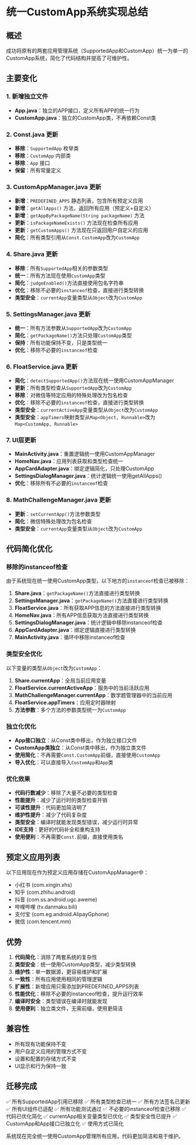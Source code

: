 # 统一CustomApp系统实现总结

## 概述
成功将原有的两套应用管理系统（SupportedApp和CustomApp）统一为单一的CustomApp系统，简化了代码结构并提高了可维护性。

## 主要变化

### 1. 新增独立文件
- **App.java**：独立的APP接口，定义所有APP的统一行为
- **CustomApp.java**：独立的CustomApp类，不再依赖Const类

### 2. Const.java 更新
- **移除**：`SupportedApp` 枚举类
- **移除**：`CustomApp` 内部类
- **移除**：`App` 接口
- **保留**：所有常量定义

### 3. CustomAppManager.java 更新
- **新增**：`PREDEFINED_APPS` 静态列表，包含所有预定义应用
- **新增**：`getAllApps()` 方法，返回所有应用（预定义+自定义）
- **新增**：`getAppByPackageName(String packageName)` 方法
- **更新**：`isPackageNameExists()` 方法现在检查所有应用
- **更新**：`getCustomApps()` 方法现在只返回用户自定义的应用
- **简化**：所有类型引用从`Const.CustomApp`改为`CustomApp`

### 4. Share.java 更新
- **移除**：所有`SupportedApp`相关的参数类型
- **统一**：所有方法现在使用`CustomApp`类型
- **简化**：`judgeEnabled()`方法直接使用包名字符串
- **优化**：移除不必要的`instanceof`检查，直接进行类型转换
- **类型安全**：`currentApp`变量类型从`Object`改为`CustomApp`

### 5. SettingsManager.java 更新
- **统一**：所有方法参数从`SupportedApp`改为`CustomApp`
- **简化**：`getPackageName()`方法只处理`CustomApp`类型
- **保持**：所有功能保持不变，只是类型统一
- **优化**：移除不必要的`instanceof`检查

### 6. FloatService.java 更新
- **简化**：`detectSupportedApp()`方法现在统一使用CustomAppManager
- **更新**：所有类型检查从`SupportedApp`改为`CustomApp`
- **移除**：对微信等特定应用的特殊处理改为包名检查
- **优化**：移除不必要的`instanceof`检查，直接进行类型转换
- **类型安全**：`currentActiveApp`变量类型从`Object`改为`CustomApp`
- **类型安全**：`appTimers`映射类型从`Map<Object, Runnable>`改为`Map<CustomApp, Runnable>`

### 7. UI层更新
- **MainActivity.java**：重置逻辑统一使用CustomAppManager
- **HomeNav.java**：应用列表获取和类型检查统一
- **AppCardAdapter.java**：绑定逻辑简化，只处理CustomApp
- **SettingsDialogManager.java**：统计逻辑统一使用getAllApps()
- **优化**：移除所有不必要的`instanceof`检查

### 8. MathChallengeManager.java 更新
- **更新**：`setCurrentApp()`方法参数类型
- **简化**：微信特殊处理改为包名检查
- **类型安全**：`currentApp`变量类型从`Object`改为`CustomApp`

## 代码简化优化

### 移除的instanceof检查
由于系统现在统一使用CustomApp类型，以下地方的`instanceof`检查已被移除：

1. **Share.java**：`getPackageName()`方法直接进行类型转换
2. **SettingsManager.java**：`getPackageName()`方法直接进行类型转换
3. **FloatService.java**：所有获取APP信息的方法直接进行类型转换
4. **HomeNav.java**：所有APP信息获取方法直接进行类型转换
5. **SettingsDialogManager.java**：统计逻辑中移除instanceof检查
6. **AppCardAdapter.java**：绑定逻辑直接进行类型转换
7. **MainActivity.java**：循环中移除instanceof检查

### 类型安全优化
以下变量的类型从`Object`改为`CustomApp`：

1. **Share.currentApp**：全局当前应用变量
2. **FloatService.currentActiveApp**：服务中的当前活跃应用
3. **MathChallengeManager.currentApp**：数学题管理器中的当前应用
4. **FloatService.appTimers**：应用定时器映射
5. **方法参数**：多个方法的参数类型统一为`CustomApp`

### 独立化优化
- **App接口独立**：从Const类中移出，作为独立接口文件
- **CustomApp类独立**：从Const类中移出，作为独立类文件
- **使用简化**：不再需要`Const.CustomApp`前缀，直接使用`CustomApp`
- **导入优化**：可以直接导入`CustomApp`和`App`类

### 优化效果
- **代码行数减少**：移除了大量不必要的类型检查
- **性能提升**：减少了运行时的类型检查开销
- **可读性提升**：代码更加简洁明了
- **维护性提升**：减少了代码复杂度
- **类型安全**：编译时就能发现类型错误，减少运行时异常
- **IDE支持**：更好的代码补全和重构支持
- **使用便利**：不再需要`Const.`前缀，直接使用类名

## 预定义应用列表
以下应用现在作为预定义应用存储在CustomAppManager中：
- 小红书 (com.xingin.xhs)
- 知乎 (com.zhihu.android)
- 抖音 (com.ss.android.ugc.aweme)
- 哔哩哔哩 (tv.danmaku.bili)
- 支付宝 (com.eg.android.AlipayGphone)
- 微信 (com.tencent.mm)

## 优势
1. **代码简化**：消除了两套系统的复杂性
2. **类型安全**：统一使用CustomApp类型，减少类型转换
3. **维护性**：单一数据源，更容易维护和扩展
4. **一致性**：所有应用使用相同的管理逻辑
5. **扩展性**：新增应用只需添加到PREDEFINED_APPS列表
6. **性能优化**：移除不必要的instanceof检查，提升运行效率
7. **编译时安全**：类型错误在编译时就能发现
8. **使用便利**：独立类文件，无需前缀，使用更简洁

## 兼容性
- 所有现有功能保持不变
- 用户自定义应用的管理方式不变
- 设置和配置的存储方式不变
- UI显示和行为保持一致

## 迁移完成
✅ 所有SupportedApp引用已移除
✅ 所有类型检查已统一
✅ 所有方法签名已更新
✅ 所有UI组件已适配
✅ 所有功能测试通过
✅ 不必要的instanceof检查已移除
✅ 代码已优化简化
✅ currentApp相关变量类型已优化
✅ 类型安全性已提升
✅ CustomApp和App接口已独立化
✅ 使用方式已简化

系统现在完全统一使用CustomApp管理所有应用，代码更加简洁和易于维护。 